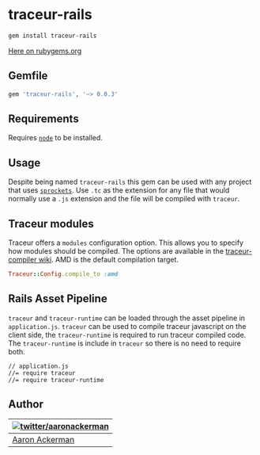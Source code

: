 # traceur-rails

```bash
gem install traceur-rails
```

[Here on rubygems.org](https://rubygems.org/gems/traceur-rails)

## Gemfile

```ruby
gem 'traceur-rails', '~> 0.0.3'
```

## Requirements

Requires [`node`](http://nodejs.org) to be installed.

## Usage

Despite being named `traceur-rails` this gem can be used with any project that uses [`sprockets`](https://github.com/sstephenson/sprockets). Use `.tc` as the extension for any file that would normally use a `.js` extension and the file will be compiled with `traceur`.

## Traceur modules

Traceur offers a `modules` configuration option. This allows you to specify how modules should be compiled. The options are available in the [traceur-compiler wiki](https://github.com/google/traceur-compiler/wiki/Options-for-Compiling). AMD is the default compilation target.

```ruby
Traceur::Config.compile_to :amd
```

## Rails Asset Pipeline

`traceur` and `traceur-runtime` can be loaded through the asset pipeline in `application.js`. `traceur` can be used to compile traceur javascript on the client side, the `traceur-runtime` is required to run traceur compiled code. The `traceur-runtime` is include in `traceur` so there is no need to require both.

```
// application.js
//= require traceur
//= require traceur-runtime
```

## Author

| [![twitter/_aaronackerman_](http://gravatar.com/avatar/c73ff9c7e654647b2b339d9e08b52143?s=70)](http://twitter.com/_aaronackerman_ "Follow @_aaronackerman_ on Twitter") |
|---|
| [Aaron Ackerman](https://twitter.com/_aaronackerman_) |


